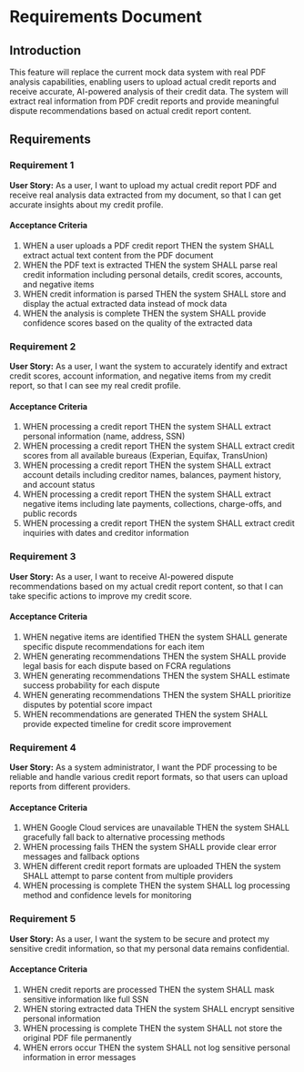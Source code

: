 # Requirements Document

## Introduction

This feature will replace the current mock data system with real PDF analysis capabilities, enabling users to upload actual credit reports and receive accurate, AI-powered analysis of their credit data. The system will extract real information from PDF credit reports and provide meaningful dispute recommendations based on actual credit report content.

## Requirements

### Requirement 1

**User Story:** As a user, I want to upload my actual credit report PDF and receive real analysis data extracted from my document, so that I can get accurate insights about my credit profile.

#### Acceptance Criteria

1. WHEN a user uploads a PDF credit report THEN the system SHALL extract actual text content from the PDF document
2. WHEN the PDF text is extracted THEN the system SHALL parse real credit information including personal details, credit scores, accounts, and negative items
3. WHEN credit information is parsed THEN the system SHALL store and display the actual extracted data instead of mock data
4. WHEN the analysis is complete THEN the system SHALL provide confidence scores based on the quality of the extracted data

### Requirement 2

**User Story:** As a user, I want the system to accurately identify and extract credit scores, account information, and negative items from my credit report, so that I can see my real credit profile.

#### Acceptance Criteria

1. WHEN processing a credit report THEN the system SHALL extract personal information (name, address, SSN)
2. WHEN processing a credit report THEN the system SHALL extract credit scores from all available bureaus (Experian, Equifax, TransUnion)
3. WHEN processing a credit report THEN the system SHALL extract account details including creditor names, balances, payment history, and account status
4. WHEN processing a credit report THEN the system SHALL extract negative items including late payments, collections, charge-offs, and public records
5. WHEN processing a credit report THEN the system SHALL extract credit inquiries with dates and creditor information

### Requirement 3

**User Story:** As a user, I want to receive AI-powered dispute recommendations based on my actual credit report content, so that I can take specific actions to improve my credit score.

#### Acceptance Criteria

1. WHEN negative items are identified THEN the system SHALL generate specific dispute recommendations for each item
2. WHEN generating recommendations THEN the system SHALL provide legal basis for each dispute based on FCRA regulations
3. WHEN generating recommendations THEN the system SHALL estimate success probability for each dispute
4. WHEN generating recommendations THEN the system SHALL prioritize disputes by potential score impact
5. WHEN recommendations are generated THEN the system SHALL provide expected timeline for credit score improvement

### Requirement 4

**User Story:** As a system administrator, I want the PDF processing to be reliable and handle various credit report formats, so that users can upload reports from different providers.

#### Acceptance Criteria

1. WHEN Google Cloud services are unavailable THEN the system SHALL gracefully fall back to alternative processing methods
2. WHEN processing fails THEN the system SHALL provide clear error messages and fallback options
3. WHEN different credit report formats are uploaded THEN the system SHALL attempt to parse content from multiple providers
4. WHEN processing is complete THEN the system SHALL log processing method and confidence levels for monitoring

### Requirement 5

**User Story:** As a user, I want the system to be secure and protect my sensitive credit information, so that my personal data remains confidential.

#### Acceptance Criteria

1. WHEN credit reports are processed THEN the system SHALL mask sensitive information like full SSN
2. WHEN storing extracted data THEN the system SHALL encrypt sensitive personal information
3. WHEN processing is complete THEN the system SHALL not store the original PDF file permanently
4. WHEN errors occur THEN the system SHALL not log sensitive personal information in error messages